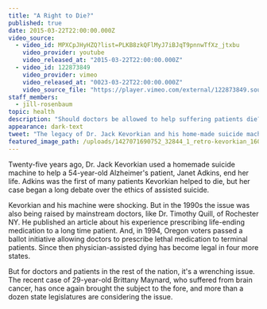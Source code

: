 ```yaml
---
title: "A Right to Die?"
published: true
date: 2015-03-22T22:00:00.000Z
video_source:
  - video_id: MPXCpJHyHZQ?list=PLKB8zkQFlMyJ7iBJqT9pnnwTfXz_jtxbu
    video_provider: youtube
    video_released_at: "2015-03-22T22:00:00.000Z"
  - video_id: 122873849
    video_provider: vimeo
    video_released_at: "0023-03-22T22:00:00.000Z"
    video_source_file: "https://player.vimeo.com/external/122873849.source.mov?s=5712034df1116cd66f2336d7b7dbe1ce&profile_id=0&download=1"
staff_members:
  - jill-rosenbaum
topic: health
description: "Should doctors be allowed to help suffering patients die? Twenty-five years ago, with his homemade suicide machine, Dr. Jack Kevorkian raised that question. It's an issue Americans still struggle with today."
appearance: dark-text
tweet: "The legacy of Dr. Jack Kevorkian and his home-made suicide machine on today's Right to Die movement "
featured_image_path: /uploads/1427071690752_32844_1_retro-kevorkian_1600.jpg
---
```


Twenty-five years ago, Dr. Jack Kevorkian used a homemade suicide machine to help a 54-year-old Alzheimer's patient, Janet Adkins, end her life. Adkins was the first of many patients Kevorkian helped to die, but her case began a long debate over the ethics of assisted suicide.

<span class="s1">Kevorkian and his machine were shocking. But in the 1990s the issue was also being raised by mainstream doctors, like Dr. Timothy Quill, of Rochester NY. He published an article about his experience prescribing life-ending medication to a long time patient. And, in 1994, Oregon voters passed a ballot initiative allowing doctors to prescribe lethal medication to terminal patients. Since then physician-assisted dying has become legal in four more states.</span>

<span class="s1">But for doctors and patients in the rest of the nation, it's a wrenching issue. The recent case of 29-year-old Brittany Maynard, who suffered from brain cancer, has once again brought the subject to the fore, and more than a dozen state legislatures are considering the issue.</span>

